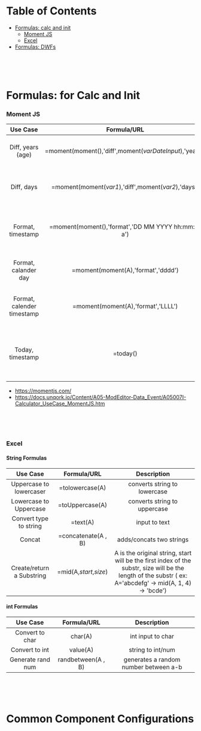 # Table of Contents
* [Formulas: calc and init](#formulas-for-calc-and-init)
  * [Moment JS](#moment-js)
  * [Excel](#excel)
* [Formulas: DWFs](#formulas-for-calc-and-init)



<br>
<br>
<br>

# Formulas: for Calc and Init

### Moment JS
Use Case     | Formula/URL | Description
:----------:|:-------------:|:---------------:
 Diff, years (age)  |   =moment(moment(),'diff',moment(*varDateInput*),'years')        | calculates the diff from todays date to the input/var date
 Diff, days         | =moment(moment(*var1*),'diff',moment(*var2*),'days')             | formula is set to diff in 'days' (can also be 'years','months', 'seconds')
 Format, timestamp            | =moment(moment(),'format','DD MM YYYY hh:mm:ss a')     | current date/time timestamp format, ex: 04 11 2022 11:52:00 am
 Format, calander day         | =moment(moment(A),'format','dddd')                     | returns the calender day, ex: Sunday, Monday, etc.
 Format, calender timestamp   | =moment(moment(A),'format','LLLL')                     | returns the following format:  Sunday, September 18, 2022 7:00 PM  
 Today, timestamp             | =today()                                               | returns timestamp, ex: Thu Sep 23 2020 16:01:36 GMT-0400 (Eastern Daylight Time) 
 
 
 
 * https://momentjs.com/
 * https://docs.unqork.io/Content/A05-ModEditor-Data_Event/A05007I-Calculator_UseCase_MomentJS.htm

<br>
<br>
<br>

### Excel 
#### String Formulas
Use Case     | Formula/URL | Description
:----------:|:-------------:|:---------------:
Uppercase to lowercaser   |  =tolowercase(A)       | converts string to lowercase
Lowercase to Uppercase    |  =toUppercase(A)       | converts string to uppercase
Convert type to string    |  =text(A)              | input to text
Concat                    |  =concatenate(A , B)   | adds/concats two strings
Create/return a Substring          |  =mid(A,*start*,*size*)   |  A is the original string, start will be the first index of the substr, size will be the length of the substr ( ex: A='abcdefg' -> mid(A, 1, 4) -> 'bcde')



#### int Formulas
Use Case     | Formula/URL | Description
:----------:|:-------------:|:---------------:
Convert to char | char(A) | int input to char
Convert to int | value(A) | string to int/num
Generate rand num |  randbetween(A , B) | generates a random number between a-b

<br>
<br>
<br>

# Common Component Configurations
